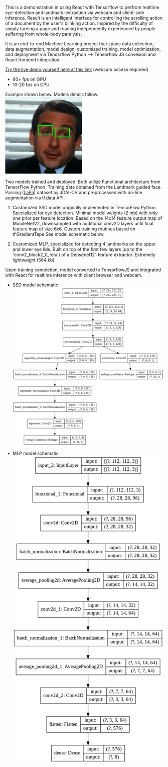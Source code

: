 This is a demonstration in using React with Tensorflow to perfrom realtime eye-detection and landmark-extraction via webcam and
client-side inference. Result is an intelligent interface for controlling the scrolling action of a document by the user's blinking action. Inspired by the difficulty of
simply turning a page and reading independently experienced by people suffering from whole-body paralysis.

It is an end-to-end Machine Learning project that spans data collection, data augmentation, model design, customized training,
model optimization, and deployment via Tenosrflow Python --> Tensorflow JS convesion and React frontend integration. 


[Try the live demo yourself here at this link](https://jhanmtl.github.io/eye-scroller/) (webcam access required)
* 60+  fps on GPU
* 10-20 fps on CPU

Example shown below. Models details follow.
![](./public/demo.gif)

Two models trained and deployed. Both utilize Functional architecture from TensorFlow Python. Training data obtained from the 
Landmark guided face Parsing ([LaPa](https://github.com/JDAI-CV/lapa-dataset)) dataset by JDAI-CV and preprocessed with on-line augmentation via tf.data API.

1. Customized SSD model originally implemented in TensorFlow Python. Specialized for eye detection. Minimal model weights (2 mb) with only one prior per feature location. Based on the 14x14 feature
output map of MobileNetV2, downsampled with additional conv2D layers until final feature map of size 6x6. Custom training routines based on tf.GradientTape
See model schematic below.

2. Customized MLP, specialized for detecting 4 landmarks on the upper and lower eye lids.
Built on top of the first few layers (up to the 'conv2_block2_0_relu') of a Densenet121 feature extractor. Extremely lightweight (564 kb)

Upon training completion, model converted to TensorflowJS and integrated with React for realtime inference with client browser and webcam.




* SSD model schematic
![](public/detectorModelSchematic.png)

* MLP model schematic
![](./public/landmarkModelSchematic.png)


